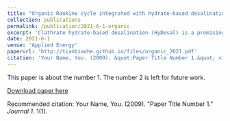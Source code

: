 ```yaml
---
title: "Organic Rankine cycle integrated with hydrate-based desalination for a sustainable energy–water nexus system"
collection: publications
permalink: /publication/2021-6-1-organic
excerpt: 'Clathrate hydrate-based desalination (HyDesal) is a promising desalination technology but it is energy intensive.'
date: 2021-6-1
venue: 'Applied Energy'
paperurl: 'http://tianbiaohe.github.io/files/organic_2021.pdf'
citation: 'Your Name, You. (2009). &quot;Paper Title Number 1.&quot; <i>Journal 1</i>. 1(1).'
---
```

This paper is about the number 1. The number 2 is left for future work.

[Download paper here](http://academicpages.github.io/files/paper1.pdf)

Recommended citation: Your Name, You. (2009). "Paper Title Number 1." <i>Journal 1</i>. 1(1).
